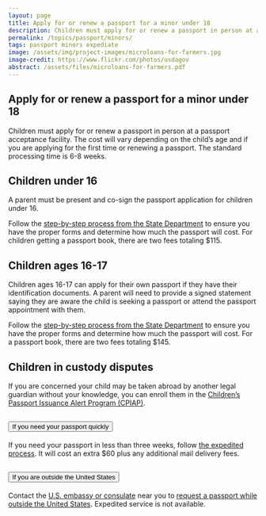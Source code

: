 ```yaml
---
layout: page
title: Apply for or renew a passport for a minor under 18
description: Children must apply for or renew a passport in person at a passport acceptance facility. The cost will vary depending on the child’s age and if you are applying for the first time or renewing a passport. The standard processing time is 6-8 weeks. 
permalink: /topics/passport/minors/
tags: passport minors expediate
image: /assets/img/project-images/microloans-for-farmers.jpg
image-credit: https://www.flickr.com/photos/usdagov
abstract: /assets/files/microloans-for-farmers.pdf
---
```

## Apply for or renew a passport for a minor under 18

Children must apply for or renew a passport in person at a passport acceptance facility. The cost will vary depending on the child’s age and if you are applying for the first time or renewing a passport. The standard processing time is 6-8 weeks. 

## Children under 16
A parent must be present and co-sign the passport application for children under 16.

Follow the [step-by-step process from the State Department](https://travel.state.gov/content/travel/en/passports/apply-renew-passport/under-16.html) to ensure you have the proper forms and determine how much the passport will cost. For children getting a passport book, there are two fees totaling $115.

## Children ages 16-17
Children ages 16-17 can apply for their own passport if they have their identification documents. A parent will need to provide a signed statement saying they are aware the child is seeking a passport or attend the passport appointment with them.

Follow the [step-by-step process from the State Department](https://travel.state.gov/content/travel/en/passports/apply-renew-passport/16-17.html) to ensure you have the proper forms and determine how much the passport will cost. For a passport book, there are two fees totaling $145. 

## Children in custody disputes
If you are concerned your child may be taken abroad by another legal guardian without your knowledge, you can enroll them in the [Children’s Passport Issuance Alert Program (CPIAP)](https://travel.state.gov/content/travel/en/passports/legal-matters/custody.html).


<div class="usa-accordion" aria-multiselectable="true">
  <h2 class="usa-accordion__heading">
    <button class="usa-accordion__button"
      aria-expanded="false"
      aria-controls="m-a1">
      If you need your passport quickly
    </button>
  </h2>
  <div id="m-a1" class="usa-accordion__content usa-prose">
    <p>If you need your passport in less than three weeks, follow <a href="https://travel.state.gov/content/travel/en/passports/apply-renew-passport/hurry.html">the expedited process</a>. It will cost an extra $60 plus any additional mail delivery fees.</p>
  </div>
  <h2 class="usa-accordion__heading">
    <button class="usa-accordion__button"
      aria-expanded="false"
      aria-controls="m-a3">
      If you are outside the United States
    </button>
  </h2>
  <div id="m-a3" class="usa-accordion__content usa-prose">
    <p>Contact the <a href="https://www.usembassy.gov/">U.S. embassy or consulate</a> near you to <a href="https://travel.state.gov/content/travel/en/passports/apply-renew-passport/outside-us.html">request a passport while outside the United States</a>. Expedited service is not available.</p>
  </div>
</div>
